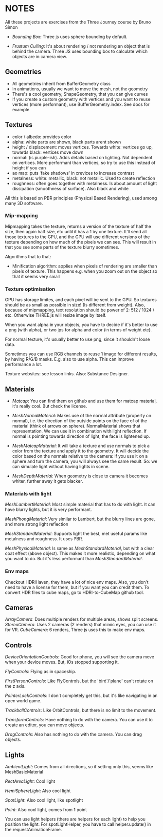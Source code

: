 # NOTES

All these projects are exercises from the Three Journey course by Bruno Simon

- _Bounding Box_: Three js uses sphere bounding by default.

- _Frustum Culling_: It's about rendering / not rendering an object that is behind the camera.
  Three JS uses bounding box to calculate which objects are in camera view.

## Geometries

- All geometries inherit from BufferGeometry class
- In animations, usually we want to move the mesh, not the geometry
- There's a cool geometry, ShapeGeometry, that you can give curves
- If you create a custom geometry with vertices and you want to reuse vertices (more performant), use BufferGeometry.index. See docs for example.

## Textures

- color / albedo: provides color
- alpha: white parts are shown, black parts arent shown
- height / displacement: moves vertices. Towards white: vertices go up, towards black: vertices move down
- normal: (is purple-ish). Adds details based on lighting. Not dependent on vertices. More performant than vertices, so try to use this instead of height if you can
- ao map: puts 'fake shadows' in crevices to increase contrast
- metalness: white: metallic, black: not metallic. Used to create reflection
- roughness: often goes together with metalness. Is about amount of light dissipation (smoothness of surface). Also black and white

All this is based on PBR principles (Physical Based Rendering), used among many 3D software.

### Mip-mapping

Mipmapping takes the texture, returns a version of the texture of half the size, then again half size, etc until it has a 1 by one texture. It'll send all those textures to the GPU, and the GPU will use different versions of the texture depending on how much of the pixels we can see. This will result in that you see some parts of the texture blurry sometimes.

Algorithms that to that:

- Minification algorithm: applies when pixels of rendering are smaller than pixels of texture. This happens e.g. when you zoom out on the object so that it seems very small

### Texture optimisation

GPU has storage limites, and each pixel will be sent to the GPU. So textures should be as small as possible in size! (Is different from weight).
Also, because of mipmapping, text resolution should be power of 2: 512 / 1024 / etc. Otherwise THREE.js will resize image by itself.

When you want alpha in your objects, you have to decide if it's better to use a png (with alpha), or two jps for alpha and color (in terms of weight etc).

For normal texture, it's usually better to use png, since it shouldn't loose data.

Sometimes you can use RGB channels to reuse 1 image for different results, by having R/G/B masks. E.g. also to use alpha. This can improve performance a lot.

Texture websites: see lesson links. Also: Substance Designer.

## Materials

- _Matcap_: You can find them on github and use them for matcap material, it's really cool. But check the license.

- _MeshNormalMaterial_: Makes use of the normal attribute (property on normal), i.e. the direction of the outside points on the face of of the material (think of arrows on sphere). NormalMaterial shows that representation. We can use it in combination with light reflection. If normal is pointing towards direction of light, the face is lightened up.

- _MeshMatcapMaterial_: It will take a texture and use normals to pick a color from the texture and apply it to the geometry. It will decide the color based on the normals relative to the camera: if you use it on a sphere and turn the camera, you will always see the same result. So: we can simulate light without having lights in scene.

- _MeshDepthMaterial_: When geometry is close to camera it becomes whiter, further away it gets blacker.

### Materials with light

_MeshLambertMaterial_: Most simple material that has to do with light. It can have blurry lights, but it is very performant.

_MeshPhongMaterial_: Very similar to Lambert, but the blurry lines are gone, and more strong light reflection

_MeshStandardMaterial_: Supports light the best, met useful params like metalness and roughness. It uses PBR.

_MeshPhysicalMaterial_: Is same as _MeshStandardMaterial_, but with a clear coat effect (above object). This makes it more realistic, depending on what you want to do. But it's less performant than _MeshStandardMaterial_.

### Env maps

Checkout HDRIHaven, they have a lot of nice env maps. Also, you don't need to have a license for them, but if you want you can credit them.
To convert HDR files to cube maps, go to HDRI-to-CubeMap github tool.

## Cameras

_ArrayCamera_: Does multiple renders for multiple areas, shows split screens.
_StereoCamera_: Uses 2 cameras (2 renders) that mimic eyes, you can use it for VR.
_CubeCamera_: 6 renders, Three js uses this to make env maps.

## Controls

_DeviceOrientationControls_: Good for phone, you will see the camera move when your device moves.
But, iOs stopped supporting it.

_FlyControls_: Flying as in spaceship.

_FirstPersonControls_: Like FlyControls, but the 'bird'/'plane' can't rotate on the z axis.

_PointerLockControls_: I don't completely get this, but it's like navigating in an open world game.

_TrackballControls_: Like OrbitControls, but there is no limit to the movement.

_TransformControls_: Have nothing to do with the camera. You can use it to create an editor, you can move objects.

_DragControls_: Also has nothing to do with the camera. You can drag objects.

## Lights

_AmbientLight_: Comes from all directions, so if setting only this, seems like MeshBasicMaterial

_RectAreaLight_: Cool light

_HemiSphereLight_: Also cool light

_SpotLight_: Also cool light, like spotlight

_Point_: Also cool light, comes from 1 point

You can use light helpers (there are helpers for each light) to help you position the light. For spotLightHelper, you have to call helper.update() in the requestAnimationFrame.

